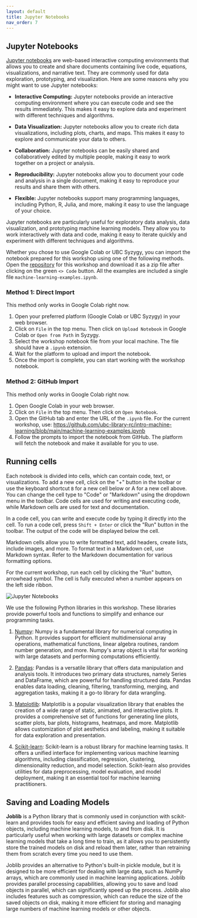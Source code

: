 ```yaml
---
layout: default
title: Jupyter Notebooks
nav_order: 7
---
```


## Jupyter Notebooks

[Jupyter notebooks](https://jupyter.org/) are web-based interactive computing environments that allows you to create and share documents containing live code, equations, visualizations, and narrative text. They are commonly used for data exploration, prototyping, and visualization. Here are some reasons why you might want to use Jupyter notebooks:

* **Interactive Computing:** Jupyter notebooks provide an interactive computing environment where you can execute code and see the results immediately. This makes it easy to explore data and experiment with different techniques and algorithms.

* **Data Visualization:** Jupyter notebooks allow you to create rich data visualizations, including plots, charts, and maps. This makes it easy to explore and communicate your data to others.

* **Collaboration:** Jupyter notebooks can be easily shared and collaboratively edited by multiple people, making it easy to work together on a project or analysis.

* **Reproducibility:** Jupyter notebooks allow you to document your code and analysis in a single document, making it easy to reproduce your results and share them with others.

* **Flexible:** Jupyter notebooks support many programming languages, including Python, R, Julia, and more, making it easy to use the language of your choice.

Jupyter notebooks are particularly useful for exploratory data analysis, data visualization, and prototyping machine learning models. They allow you to work interactively with data and code, making it easy to iterate quickly and experiment with different techniques and algorithms.

Whether you chose to use Google Colab or UBC Syzygy, you can import the notebook prepared for this workshop using one of the following methods. Open the [repository](https://github.com/ubc-library-rc/intro-machine-learning/) for this workshop and download it as a zip file after clicking on the green `<> Code` button. All the examples are included a single file `machine-learning-examples.ipynb`. 

### Method 1: Direct Import

This method only works in Google Colab right now.

1. Open your preferred platform (Google Colab or UBC Syzygy) in your web browser.
2. Click on `File` in the top menu. Then click on `Upload Notebook` in Google Colab or `Open from Path` in Syzygy.
3. Select the workshop notebook file from your local machine. The file should have a `.ipynb` extension.
5. Wait for the platform to upload and import the notebook.
6. Once the import is complete, you can start working with the workshop notebook.

### Method 2: GitHub Import

This method only works in Google Colab right now.

1. Open Google Colab in your web browser.
2. Click on `File` in the top menu. Then click on `Open Notebook`.
3. Open the GitHub tab and enter the URL of the `.ipynb` file. For the current workshop, use: https://github.com/ubc-library-rc/intro-machine-learning/blob/main/machine-learning-examples.ipynb
4. Follow the prompts to import the notebook from GitHub. The platform will fetch the notebook and make it available for you to use.

## Running cells

Each notebook is divided into cells, which can contain code, text, or visualizations. To add a new cell, click on the "+" button in the toolbar or use the keyboard shortcut `B` for a new cell below or A for a new cell above. You can change the cell type to "Code" or "Markdown" using the dropdown menu in the toolbar. Code cells are used for writing and executing code, while Markdown cells are used for text and documentation.

In a code cell, you can write and execute code by typing it directly into the cell. To run a code cell, press `Shift + Enter` or click the "Run" button in the toolbar. The output of the code will be displayed below the cell.

Markdown cells allow you to write formatted text, add headers, create lists, include images, and more. To format text in a Markdown cell, use Markdown syntax. Refer to the Markdown documentation for various formatting options.

For the current workshop, run each cell by clicking the "Run" button, arrowhead symbol. The cell is fully executed when a number appears on the left side ribbon.

![Jupyter Notebooks](./images/JupyterNotebook.png) 

We use the following Python libraries in this workshop. These libraries provide powerful tools and functions to simplify and enhance our programming tasks.

1. [Numpy](https://numpy.org): Numpy is a fundamental library for numerical computing in Python. It provides support for efficient multidimensional array operations, mathematical functions, linear algebra routines, random number generation, and more. Numpy's array object is vital for working with large datasets and performing computations efficiently.

2. [Pandas](https://pandas.pydata.org): Pandas is a versatile library that offers data manipulation and analysis tools. It introduces two primary data structures, namely Series and DataFrame, which are powerful for handling structured data. Pandas enables data loading, cleaning, filtering, transforming, merging, and aggregation tasks, making it a go-to library for data wrangling.

3. [Matplotlib](https://matplotlib.org): Matplotlib is a popular visualization library that enables the creation of a wide range of static, animated, and interactive plots. It provides a comprehensive set of functions for generating line plots, scatter plots, bar plots, histograms, heatmaps, and more. Matplotlib allows customization of plot aesthetics and labeling, making it suitable for data exploration and presentation.

4. [Scikit-learn](https://scikit-learn.org/stable): Scikit-learn is a robust library for machine learning tasks. It offers a unified interface for implementing various machine learning algorithms, including classification, regression, clustering, dimensionality reduction, and model selection. Scikit-learn also provides utilities for data preprocessing, model evaluation, and model deployment, making it an essential tool for machine learning practitioners.


## Saving and Loading Models

**Joblib** is a Python library that is commonly used in conjunction with scikit-learn and provides tools for easy and efficient saving and loading of Python objects, including machine learning models, to and from disk. It is particularly useful when working with large datasets or complex machine learning models that take a long time to train, as it allows you to persistently store the trained models on disk and reload them later, rather than retraining them from scratch every time you need to use them.

Joblib provides an alternative to Python's built-in pickle module, but it is designed to be more efficient for dealing with large data, such as NumPy arrays, which are commonly used in machine learning applications. Joblib provides parallel processing capabilities, allowing you to save and load objects in parallel, which can significantly speed up the process. Joblib also includes features such as compression, which can reduce the size of the saved objects on disk, making it more efficient for storing and managing large numbers of machine learning models or other objects.